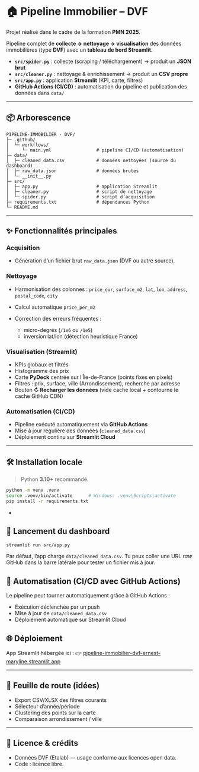 
# 🏠 Pipeline Immobilier – DVF

Projet réalisé dans le cadre de la formation **PMN 2025**.

Pipeline complet de **collecte → nettoyage → visualisation** des données immobilières (type **DVF**) avec un **tableau de bord Streamlit**.

* **`src/spider.py`** : collecte (scraping / téléchargement) → produit un **JSON brut**
* **`src/cleaner.py`** : nettoyage & enrichissement → produit un **CSV propre**
* **`src/app.py`** : application **Streamlit** (KPI, carte, filtres)
* **GitHub Actions (CI/CD)** : automatisation du pipeline et publication des données dans `data/`

---

## 📦 Arborescence

```
PIPELINE-IMMOBILIER - DVF/
├─ .github/
│  └─ workflows/
│     └─ main.yml                 # pipeline CI/CD (automatisation)
├─ data/
│  ├─ cleaned_data.csv            # données nettoyées (source du dashboard)
│  ├─ raw_data.json               # données brutes
│  └─ __init__.py
├─ src/
│  ├─ app.py                      # application Streamlit
│  ├─ cleaner.py                  # script de nettoyage
│  └─ spider.py                   # script d’acquisition
├─ requirements.txt               # dépendances Python
└─ README.md
```

---

## ✨ Fonctionnalités principales

### Acquisition

* Génération d’un fichier brut `raw_data.json` (DVF ou autre source).

### Nettoyage

* Harmonisation des colonnes : `price_eur`, `surface_m2`, `lat`, `lon`, `address`, `postal_code`, `city`
* Calcul automatique `price_per_m2`
* Correction des erreurs fréquentes :

  * micro-degrés (`/1e6` ou `/1e5`)
  * inversion lat/lon (détection heuristique France)

### Visualisation (Streamlit)

* KPIs globaux et filtrés
* Histogramme des prix
* Carte **PyDeck** centrée sur l’Île-de-France (points fixes en pixels)
* Filtres : prix, surface, ville (Arrondissement), recherche par adresse
* Bouton **↻ Recharger les données** (vide cache local + contourne le cache GitHub CDN)

### Automatisation (CI/CD)

* Pipeline exécuté automatiquement via **GitHub Actions**
* Mise à jour régulière des données (`cleaned_data.csv`)
* Déploiement continu sur **Streamlit Cloud**

---

## 🛠️ Installation locale

> Python **3.10+** recommandé.

```bash
python -m venv .venv
source .venv/bin/activate      # Windows: .venv\Scripts\activate
pip install -r requirements.txt
```

-
## 🚀 Lancement du dashboard

```bash
streamlit run src/app.py
```

Par défaut, l’app charge `data/cleaned_data.csv`.
Tu peux coller une URL *raw* GitHub dans la barre latérale pour tester un fichier mis à jour.


## 🤖 Automatisation (CI/CD avec GitHub Actions)

Le pipeline peut tourner automatiquement grâce à GitHub Actions :

* Exécution déclenchée par un push
* Mise à jour de `data/cleaned_data.csv`
* Déploiement automatique sur Streamlit Cloud


## 🌐 Déploiement

App Streamlit hébergée ici :
👉 [pipeline-immobilier-dvf-ernest-maryline.streamlit.app](https://pipeline-immobilier-dvf-ernest-maryline.streamlit.app/)

---

## 🧭 Feuille de route (idées)

* Export CSV/XLSX des filtres courants
* Sélecteur d’année/période
* Clustering des points sur la carte
* Comparaison arrondissement / ville


---

## 📜 Licence & crédits

* Données DVF (Etalab) — usage conforme aux licences open data.
* Code : licence libre.


